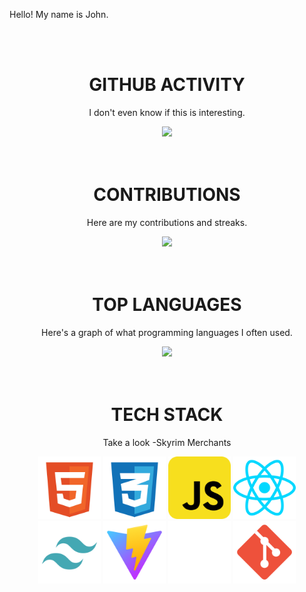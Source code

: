 <div align="center"> <!-- DIV Container | Start everything inside this container <33-->
<div align="left">
<p>Hello! My name is John. </p>
</div>
<br/>
<br/>
<h1><strong>GITHUB ACTIVITY</strong></h1>
<p>I don't even know if this is interesting.</p>
<div align="center"><img src="https://github-readme-stats.vercel.app/api?username=henricakes&theme=react&show_icons=true&hide_border=true&count_private=true" /></div>
<br/>
<br/>
<h1><strong>CONTRIBUTIONS</strong></h1>
<p>Here are my contributions and streaks.</p>
<div align="center"><img src="https://github-readme-streak-stats.herokuapp.com/?user=henricakes&theme=react&hide_border=true" />  </div>
<br/>
<br/>
<h1><strong>TOP LANGUAGES</strong></h1>
<p>Here's a graph of what programming languages I often used.</p>
<div align="center"><img src="https://github-readme-stats.vercel.app/api/top-langs/?username=henricakes&theme=react&show_icons=true&hide_border=true&layout=compact" /></div>
<br/>
<br/>
<h1><strong>TECH STACK</strong></h1>
<p>Take a look -Skyrim Merchants</p>
<div align="center">
<img width="100" height="100"src="src/assets/HTML.svg"/>
<img width="100" height="100"src="src/assets/CSS.svg"/>
<img width="100" height="100"src="src/assets/JAVASCRIPT.svg"/>
<img width="100" height="100"src="src/assets/REACT.svg"/>
<img width="100" height="100"src="src/assets/TAILWIND.svg"/>
<img width="100" height="100"src="src/assets/VITE.svg"/>
<img width="100" height="100"src="src/assets/EXPO.svg"/>
<img width="100" height="100"src="src/assets/GIT.svg"/>
</div>
</div>

